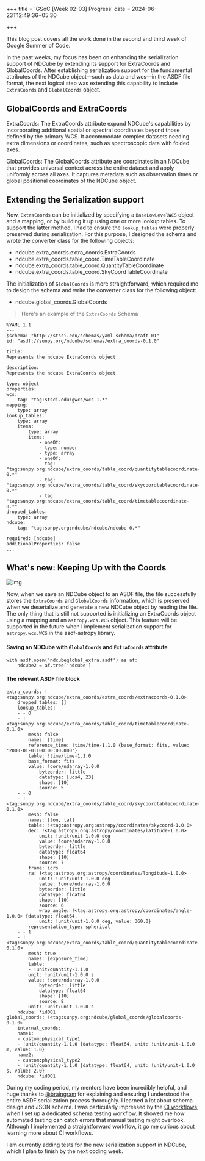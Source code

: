 +++
title = 'GSoC [Week 02-03] Progress'
date = 2024-06-23T12:49:36+05:30

+++

This blog post covers all the work done in the second and third week of Google Summer of Code.


In the past weeks, my focus has been on enhancing the serialization support of NDCube by extending its support for ExtraCoords and GlobalCoords. After establishing serialization support for the fundamental attributes of the NDCube object—such as data and wcs—in the ASDF file format, the next logical step was extending this capability to include `ExtraCoords` and `GlobalCoords` object.

## GlobalCoords and ExtraCoords

ExtraCoords: The ExtraCoords attribute expand NDCube's capabilities by incorporating additional spatial or spectral coordinates beyond those defined by the primary WCS. It accommodate complex datasets needing extra dimensions or coordinates, such as spectroscopic data with folded axes.

GlobalCoords: The GlobalCoords attribute are coordinates in an NDCube that provides universal context across the entire dataset and apply uniformly across all axes. It captures metadata such as observation times or global positional coordinates of the NDCube object.

## Extending the Serialization support

Now, `ExtraCoords` can be initialized by specifying a `BaseLowLevelWCS` object and a mapping, or by building it up using one or more lookup tables. To support the latter method, I had to ensure the `lookup_tables` were properly preserved during serialization. For this purpose, I designed the schema and wrote the converter class for the following objects:

- ndcube.extra_coords.extra_coords.ExtraCoords
- ndcube.extra_coords.table_coord.TimeTableCoordinate
- ndcube.extra_coords.table_coord.QuantityTableCoordinate
- ndcube.extra_coords.table_coord.SkyCoordTableCoordinate

The initialization of `GlobalCoords` is more straightforward, which required me to design the schema and write the converter class for the following object:

- ndcube.global_coords.GlobalCoords

> Here's an example of the `ExtraCoords` Schema 
```
%YAML 1.1
---
$schema: "http://stsci.edu/schemas/yaml-schema/draft-01"
id: "asdf://sunpy.org/ndcube/schemas/extra_coords-0.1.0"

title:
Represents the ndcube ExtraCoords object

description:
Represents the ndcube ExtraCoords object

type: object
properties:
wcs:
    tag: "tag:stsci.edu:gwcs/wcs-1.*"
mapping:
    type: array
lookup_tables:
    type: array
    items:
        type: array
        items:
            - oneOf:
            - type: number
            - type: array
            - oneOf:
            - tag: "tag:sunpy.org:ndcube/extra_coords/table_coord/quantitytablecoordinate-0.*"
            - tag: "tag:sunpy.org:ndcube/extra_coords/table_coord/skycoordtablecoordinate-0.*"
            - tag: "tag:sunpy.org:ndcube/extra_coords/table_coord/timetablecoordinate-0.*"
dropped_tables:
    type: array
ndcube:
    tag: "tag:sunpy.org:ndcube/ndcube/ndcube-0.*"

required: [ndcube]
additionalProperties: false
...
```

## What's new: Keeping Up with the Coords

![img](/images/ASDF-ser-new-type.png)

Now, when we save an NDCube object to an ASDF file, the file successfully stores the `ExtraCoords` and `GlobalCoords` information, which is preserved when we deserialize and generate a new NDCube object by reading the file. The only thing that is still not supported is initializing an ExtraCoords object using a mapping and an `astropy.wcs.WCS` object. This feature will be supported in the future when I implement serialization support for `astropy.wcs.WCS` in the asdf-astropy library.

#### Saving an NDCube with `GlobalCoords` and `ExtraCoords` attribute

    with asdf.open('ndcubeglobal_extra.asdf') as af:
        ndcube2 = af.tree['ndcube']

#### The relevant ASDF file block

    extra_coords: !<tag:sunpy.org:ndcube/extra_coords/extra_coords/extracoords-0.1.0>
        dropped_tables: []
        lookup_tables:
        - - 0
        - !<tag:sunpy.org:ndcube/extra_coords/table_coord/timetablecoordinate-0.1.0>
            mesh: false
            names: [time]
            reference_time: !time/time-1.1.0 {base_format: fits, value: '2000-01-01T00:00:00.000'}
            table: !time/time-1.1.0
            base_format: fits
            value: !core/ndarray-1.0.0
                byteorder: little
                datatype: [ucs4, 23]
                shape: [10]
                source: 5
        - - 0
        - !<tag:sunpy.org:ndcube/extra_coords/table_coord/skycoordtablecoordinate-0.1.0>
            mesh: false
            names: [lon, lat]
            table: !<tag:astropy.org:astropy/coordinates/skycoord-1.0.0>
            dec: !<tag:astropy.org:astropy/coordinates/latitude-1.0.0>
                unit: !unit/unit-1.0.0 deg
                value: !core/ndarray-1.0.0
                byteorder: little
                datatype: float64
                shape: [10]
                source: 7
            frame: icrs
            ra: !<tag:astropy.org:astropy/coordinates/longitude-1.0.0>
                unit: !unit/unit-1.0.0 deg
                value: !core/ndarray-1.0.0
                byteorder: little
                datatype: float64
                shape: [10]
                source: 6
                wrap_angle: !<tag:astropy.org:astropy/coordinates/angle-1.0.0> {datatype: float64,
                unit: !unit/unit-1.0.0 deg, value: 360.0}
            representation_type: spherical
        - - 1
        - !<tag:sunpy.org:ndcube/extra_coords/table_coord/quantitytablecoordinate-0.1.0>
            mesh: true
            names: [exposure_time]
            table:
            - !unit/quantity-1.1.0
            unit: !unit/unit-1.0.0 s
            value: !core/ndarray-1.0.0
                byteorder: little
                datatype: float64
                shape: [10]
                source: 8
            unit: !unit/unit-1.0.0 s
        ndcube: *id001
    global_coords: !<tag:sunpy.org:ndcube/global_coords/globalcoords-0.1.0>
        internal_coords:
        name1:
        - custom:physical_type1
        - !unit/quantity-1.1.0 {datatype: float64, unit: !unit/unit-1.0.0 m, value: 1.0}
        name2:
        - custom:physical_type2
        - !unit/quantity-1.1.0 {datatype: float64, unit: !unit/unit-1.0.0 s, value: 2.0}
        ndcube: *id001



During my coding period, my mentors have been incredibly helpful, and huge thanks to [@braingram](https://github.com/braingram) for explaining and ensuring I understood the entire ASDF serialization process thoroughly. I learned a lot about schema design and JSON schema. I was particularly impressed by the [CI workflows](https://docs.github.com/en/actions/using-workflows), when I set up a dedicated schema testing workflow. It showed me how automated testing can catch errors that manual testing might overlook. Although I implemented a straightforward workflow, it go me curious about learning more about CI workflows.

I am currently adding tests for the new serialization support in NDCube, which I plan to finish by the next coding week.

